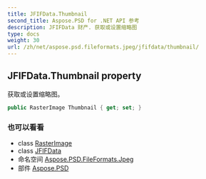```yaml
---
title: JFIFData.Thumbnail
second_title: Aspose.PSD for .NET API 参考
description: JFIFData 财产. 获取或设置缩略图
type: docs
weight: 30
url: /zh/net/aspose.psd.fileformats.jpeg/jfifdata/thumbnail/
---
```

## JFIFData.Thumbnail property

获取或设置缩略图。

```csharp
public RasterImage Thumbnail { get; set; }
```

### 也可以看看

* class [RasterImage](../../../aspose.psd/rasterimage/)
* class [JFIFData](../)
* 命名空间 [Aspose.PSD.FileFormats.Jpeg](../../jfifdata/)
* 部件 [Aspose.PSD](../../../)



